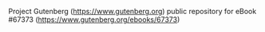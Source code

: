 Project Gutenberg (https://www.gutenberg.org) public repository for eBook #67373 (https://www.gutenberg.org/ebooks/67373)
